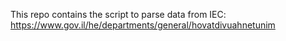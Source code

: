 This repo contains the script to parse data from IEC:
https://www.gov.il/he/departments/general/hovatdivuahnetunim

